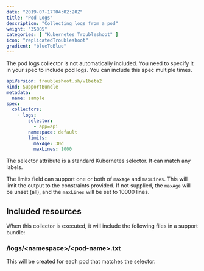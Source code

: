 ```yaml
---
date: "2019-07-17T04:02:20Z"
title: "Pod Logs"
description: "Collecting logs from a pod"
weight: "35005"
categories: [ "Kubernetes Troubleshoot" ]
icon: "replicatedTroubleshoot"
gradient: "blueToBlue"
---
```


The pod logs collector is not automatically included. You need to specify it in your spec to include pod logs. You can include this spec multiple times.


```yaml
apiVersion: troubleshoot.sh/v1beta2
kind: SupportBundle
metadata:
  name: sample
spec:
  collectors:
    - logs:
        selector:
          - app=api
        namespace: default
        limits:
          maxAge: 30d
          maxLines: 1000
```

The selector attribute is a standard Kubernetes selector. It can match any labels.

The limits field can support one or both of `maxAge` and `maxLines`. This will limit the output to the constraints provided. If not supplied, the `maxAge` will be unset (all), and the `maxLines` will be set to 10000 lines.

## Included resources

When this collector is executed, it will include the following files in a support bundle:

### /logs/\<namespace\>/\<pod-name\>.txt
This will be created for each pod that matches the selector.
